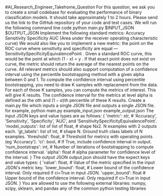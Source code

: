 #AI_Research_Engineer_Takehome_Question
For this question, we ask you to create a small codebase for evaluating the
performance of binary classification models. It should take approximately 1 to 2
hours.
Please send us the link to the GitHub repository of your code and test cases.
We will run the following command line code python main.py $INPUT_JSON
$OUTPUT_JSON
Implement the following standard metrics:
Accuracy
Sensitivity
Specificity
AUC (Area under the receiver operating characteristic curve)
We would also like you to implement a new metric: the point on the ROC curve
where sensitivity and specificity are equal —
SensitivitySpecificityEquivalencePoint . Given a standard ROC curve, this would
be the point at which (1 - x) = y . If that exact point does not exist on
curve, the metric should return the average of the nearest points on the curve.
All relevant metrics should also support computation of a confidence interval
using the percentile bootstrapping method with a given alpha between 0 and 1.
To compute the confidence interval using percentile bootstrapping, you
need to draw K samples with replacement from the data. For each of those
K samples, you can compute the metrics of interest. This will give K
results. The confidence interval for the metrics at level alpha is
defined as the $\alpha$th and $(1-\alpha)$th percentile of these K
results.
Create a main.py file which inputs a single JSON file and outputs a single JSON
file.
for example, python main.py example_input.json example_output.json
The input JSON keys and value types are as follows:
{
'metric': str, # ‘Accuracy’, ‘Sensitivity’, ‘Specificity’, ‘AUC’, and
‘SensitivitySpecificityEquivalencePoint’.
'model_outputs': list of list of float, # shape Nx2. N examples with
2 outputs each.
'gt_labels': list of int, # shape N. Ground truth class labels of N
examples.
'threshold': float, # Threshold for metrics with operating points (eg
'Accuracy').
'ci': bool, # If True, include confidence interval in output.
'num_bootstraps': int, # Number of iterations of bootstrapping to
compute confidence interval.
'alpha': float # alpha parameter for confidence level of the
interval.
}
The output JSON output.json should have the expect keys and value types:
{
'value': float, # Value of the metric specified in the input JSON's
metric key.
'lower_bound': float, # Lower bound of the confidence interval. Only
required if ci=True in input JSON.
'upper_bound': float # Upper bound of the confidence interval. Only
required if ci=True in input JSON.
}
You are allowed to use the following external libraries:
numpy, scipy, sklearn, and pandas
any of the common python testing libraries

